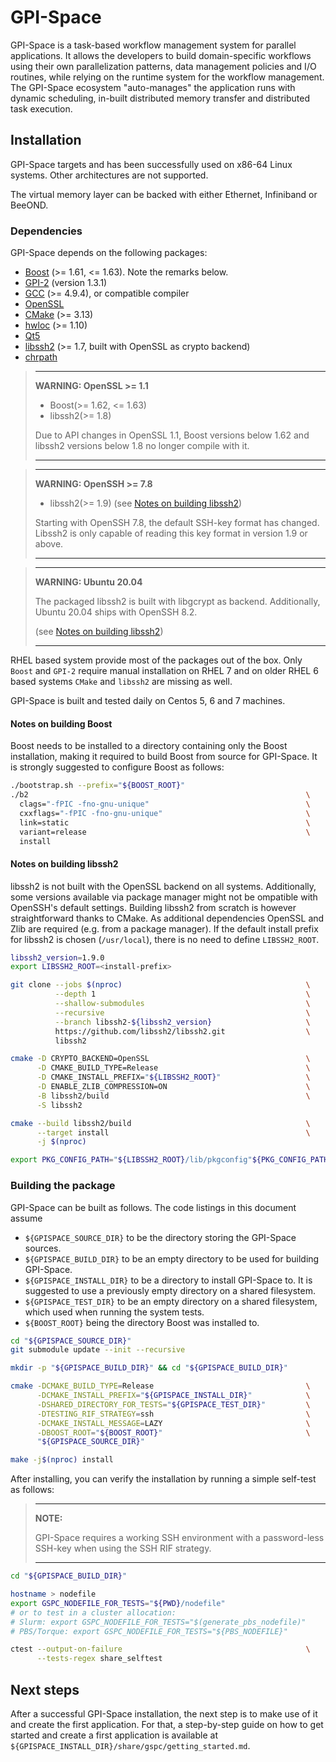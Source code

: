 # GPI-Space

GPI-Space is a task-based workflow management system for parallel
applications. It allows the developers to build domain-specific
workflows using their own parallelization patterns, data management
policies and I/O routines, while relying on the runtime system for the
workflow management. The GPI-Space ecosystem "auto-manages" the
application runs with dynamic scheduling, in-built distributed memory
transfer and distributed task execution.

## Installation
GPI-Space targets and has been successfully used on x86-64 Linux
systems. Other architectures are not supported.

The virtual memory layer can be backed with either Ethernet,
Infiniband or BeeOND.

### Dependencies
GPI-Space depends on the following packages:

* [Boost](https://boost.org) (>= 1.61, <= 1.63). Note the remarks below.
* [GPI-2](https://github.com/cc-hpc-itwm/GPI-2) (version 1.3.1)
* [GCC](https://gcc.gnu.org/) (>= 4.9.4), or compatible compiler
* [OpenSSL](https://www.openssl.org/)
* [CMake](https://cmake.org/) (>= 3.13)
* [hwloc](https://www.open-mpi.org/projects/hwloc/) (>= 1.10)
* [Qt5](https://www.qt.io/)
* [libssh2](https://www.libssh2.org/) (>= 1.7, built with OpenSSL as crypto backend)
* [chrpath](https://tracker.debian.org/pkg/chrpath)

> ---
> **WARNING: OpenSSL >= 1.1**
>
> * Boost(>= 1.62, <= 1.63)
> * libssh2(>= 1.8)
>
> Due to API changes in OpenSSL 1.1, Boost versions below 1.62 and libssh2 versions
> below 1.8 no longer compile with it.
>
> ---

> ---
> **WARNING: OpenSSH >= 7.8**
>
> * libssh2(>= 1.9) (see [Notes on building libssh2](#notes-on-building-libssh2))
>
> Starting with OpenSSH 7.8, the default SSH-key format has changed.
> Libssh2 is only capable of reading this key format in version 1.9 or above.
>
> ---

> ---
> **WARNING: Ubuntu 20.04**
>
> The packaged libssh2 is built with libgcrypt as backend.
> Additionally, Ubuntu 20.04 ships with OpenSSH 8.2.
>
> (see [Notes on building libssh2](#notes-on-building-libssh2))
>
> ---

RHEL based system provide most of the packages out of the box. Only
`Boost` and `GPI-2` require manual installation on RHEL 7 and on older
RHEL 6 based systems `CMake` and `libssh2` are missing as well.

GPI-Space is built and tested daily on Centos 5, 6 and 7 machines.

#### Notes on building Boost
Boost needs to be installed to a directory containing only the Boost
installation, making it required to build Boost from source for
GPI-Space. It is strongly suggested to configure Boost as follows:

```bash
./bootstrap.sh --prefix="${BOOST_ROOT}"
./b2                                                              \
  clags="-fPIC -fno-gnu-unique"                                   \
  cxxflags="-fPIC -fno-gnu-unique"                                \
  link=static                                                     \
  variant=release                                                 \
  install
```

#### Notes on building libssh2

libssh2 is not built with the OpenSSL backend on all systems.
Additionally, some versions available via package manager might not be ompatible with OpenSSH's
default settings.
Building libssh2 from scratch is however straightforward thanks to
CMake.
As additional dependencies OpenSSL and Zlib are required (e.g. from a package manager).
If the default install prefix for libssh2 is chosen (`/usr/local`), there is
no need to define `LIBSSH2_ROOT`.

```bash
libssh2_version=1.9.0
export LIBSSH2_ROOT=<install-prefix>

git clone --jobs $(nproc)                                         \
          --depth 1                                               \
          --shallow-submodules                                    \
          --recursive                                             \
          --branch libssh2-${libssh2_version}                     \
          https://github.com/libssh2/libssh2.git                  \
          libssh2

cmake -D CRYPTO_BACKEND=OpenSSL                                   \
      -D CMAKE_BUILD_TYPE=Release                                 \
      -D CMAKE_INSTALL_PREFIX="${LIBSSH2_ROOT}"                   \
      -D ENABLE_ZLIB_COMPRESSION=ON                               \
      -B libssh2/build                                            \
      -S libssh2

cmake --build libssh2/build                                       \
      --target install                                            \
      -j $(nproc)

export PKG_CONFIG_PATH="${LIBSSH2_ROOT}/lib/pkgconfig"${PKG_CONFIG_PATH:+:${PKG_CONFIG_PATH}}
```

### Building the package
GPI-Space can be built as follows. The code listings in this document
assume

- `${GPISPACE_SOURCE_DIR}` to be the directory storing the GPI-Space
  sources.
- `${GPISPACE_BUILD_DIR}` to be an empty directory to be used for
  building GPI-Space.
- `${GPISPACE_INSTALL_DIR}` to be a directory to install GPI-Space
  to. It is suggested to use a previously empty directory on a shared
  filesystem.
- `${GPISPACE_TEST_DIR}` to be an empty directory on a shared
  filesystem, which used when running the system tests.
- `${BOOST_ROOT}` being the directory Boost was installed to.

```bash
cd "${GPISPACE_SOURCE_DIR}"
git submodule update --init --recursive

mkdir -p "${GPISPACE_BUILD_DIR}" && cd "${GPISPACE_BUILD_DIR}"

cmake -DCMAKE_BUILD_TYPE=Release                                  \
      -DCMAKE_INSTALL_PREFIX="${GPISPACE_INSTALL_DIR}"            \
      -DSHARED_DIRECTORY_FOR_TESTS="${GPISPACE_TEST_DIR}"         \
      -DTESTING_RIF_STRATEGY=ssh                                  \
      -DCMAKE_INSTALL_MESSAGE=LAZY                                \
      -DBOOST_ROOT="${BOOST_ROOT}"                                \
      "${GPISPACE_SOURCE_DIR}"

make -j$(nproc) install
```

After installing, you can verify the installation by running a simple
self-test as follows:

> ---
> **NOTE:**
>
> GPI-Space requires a working SSH environment with a password-less
> SSH-key when using the SSH RIF strategy.
>
> ---

```bash
cd "${GPISPACE_BUILD_DIR}"

hostname > nodefile
export GSPC_NODEFILE_FOR_TESTS="${PWD}/nodefile"
# or to test in a cluster allocation:
# Slurm: export GSPC_NODEFILE_FOR_TESTS="$(generate_pbs_nodefile)"
# PBS/Torque: export GSPC_NODEFILE_FOR_TESTS="${PBS_NODEFILE}"

ctest --output-on-failure                                         \
      --tests-regex share_selftest
```

## Next steps
After a successful GPI-Space installation, the next step is to make
use of it and create the first application. For that, a step-by-step
guide on how to get started and create a first application is
available at `${GPISPACE_INSTALL_DIR}/share/gspc/getting_started.md`.
